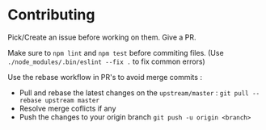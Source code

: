 # Contributing

Pick/Create an issue before working on them. Give a PR.

Make sure to `npm lint` and `npm test` before commiting files. (Use `./node_modules/.bin/eslint --fix .` to fix common errors)

Use the rebase workflow in PR's to avoid merge commits :
- Pull and rebase the latest changes on the `upstream/master` :
	`git pull --rebase upstream master`
- Resolve merge coflicts if any
- Push the changes to your origin branch
	`git push -u origin <branch>`